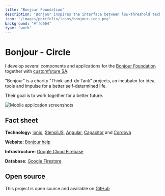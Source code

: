 ```yaml
---
title: "Bonjour Foundation"
description: "Bonjour inspires the interface between low-threshold technologies, design and social issues for older people and those who want to become one."
icon: "/images/portfolio/icons/bonjour-icon.png"
background: "#ffd664"
type: "work"
---
```


# Bonjour - Circle

I develop several components and applications for the [Bonjour Foundation](https://bonjour.help) together with [customfuture SA](https://www.customfuture.com/).

"Bonjour" is a charity "Think-and-do Tank" projects, an incubator for idea, tools and impulse for a better self-determined life.

Their goal is to work together for a better future.

![Mobile application screenshots](/images/portfolio/screenshots/bonjour.webp)

## Fact sheet

**Technology:** [Ionic](https://ionicframework.com/), [StencilJS](https://stenciljs.com/), [Angular](https://angular.io/), [Capacitor](https://capacitorjs.com/) and [Cordova](https://cordova.apache.org/)

**Website:** [Bonjour.help](https://bonjour.help/)

**Infrastructure:** [Google Cloud Firebase](https://firebase.google.com/)

**Database:** [Google Firestore](https://firebase.google.com/docs/firestore)

## Open source

This project is open source and available on [GitHub](https://github.com/bonjour-foundation/)
